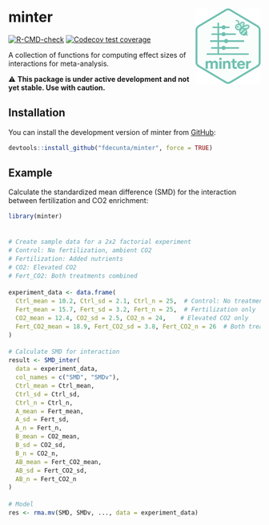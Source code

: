 
<!-- README.md is generated from README.Rmd. Please edit that file -->

# minter <img src="man/figures/minter_logo.png" align="right" alt="" width="130" />

<!-- badges: start -->

[![R-CMD-check](https://github.com/fdecunta/minter/actions/workflows/R-CMD-check.yaml/badge.svg)](https://github.com/fdecunta/minter/actions/workflows/R-CMD-check.yaml)
[![Codecov test
coverage](https://codecov.io/gh/fdecunta/minter/graph/badge.svg)](https://app.codecov.io/gh/fdecunta/minter)
<!-- badges: end -->

A collection of functions for computing effect sizes of interactions for
meta-analysis.

⚠️ **This package is under active development and not yet stable. Use
with caution.**

## Installation

You can install the development version of minter from
[GitHub](https://github.com/fdecunta/minter):

``` r
devtools::install_github("fdecunta/minter", force = TRUE)
```

## Example

Calculate the standardized mean difference (SMD) for the interaction
between fertilization and CO2 enrichment:

``` r
library(minter)


# Create sample data for a 2x2 factorial experiment
# Control: No fertilization, ambient CO2
# Fertilization: Added nutrients
# CO2: Elevated CO2
# Fert_CO2: Both treatments combined

experiment_data <- data.frame(
  Ctrl_mean = 10.2, Ctrl_sd = 2.1, Ctrl_n = 25,  # Control: No treatment
  Fert_mean = 15.7, Fert_sd = 3.2, Fert_n = 25,  # Fertilization only
  CO2_mean = 12.4, CO2_sd = 2.5, CO2_n = 24,    # Elevated CO2 only
  Fert_CO2_mean = 18.9, Fert_CO2_sd = 3.8, Fert_CO2_n = 26  # Both treatments
)

# Calculate SMD for interaction
result <- SMD_inter(
  data = experiment_data,
  col_names = c("SMD", "SMDv"),
  Ctrl_mean = Ctrl_mean,
  Ctrl_sd = Ctrl_sd,
  Ctrl_n = Ctrl_n,
  A_mean = Fert_mean,
  A_sd = Fert_sd,
  A_n = Fert_n,
  B_mean = CO2_mean,
  B_sd = CO2_sd,
  B_n = CO2_n,
  AB_mean = Fert_CO2_mean,
  AB_sd = Fert_CO2_sd,
  AB_n = Fert_CO2_n
)

# Model
res <- rma.mv(SMD, SMDv, ..., data = experiment_data)
```
